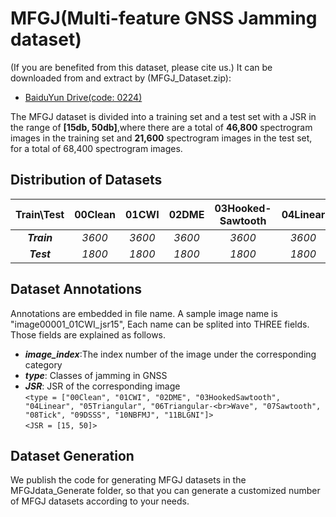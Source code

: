 # MFGJ(Multi-feature GNSS Jamming dataset)
(If you are benefited from this dataset, please cite us.) It can be downloaded from and extract by (MFGJ_Dataset.zip):  
  * [BaiduYun Drive(code: 0224)](https://pan.baidu.com/s/1AmDVWar6LDd4oIWqy3Hi7Q)

  The MFGJ dataset is divided into a training set and a test set with a JSR in the range of **[15db, 50db]**,where there are a total of **46,800** spectrogram images in the training set and **21,600** spectrogram images in the test set, for a total of 68,400 spectrogram images. 
## Distribution of Datasets
Train\Test | 00Clean | 01CWI | 02DME | 03Hooked-<br>Sawtooth | 04Linear | 05Triangular | 06Triangular-<br>Wave | 07Sawtooth | 08Tick | 09DSSS | 10NBFMJ | 11BLGNI
 :----: | :----: | :----: | :----: | :----: | :----: | :----: | :----: | :----: | :----: | :----: | :----: | :----: |
***Train*** |*3600*|*3600*|*3600*|*3600*|*3600*|*7200*|*3600*|*3600*|*3600*|*3600*|*3600*|*3600* 
***Test***  |*1800*|*1800*|*1800*|*1800*|*1800*|*1800*|*1800*|*1800*|*1800*|*1800*|*1800*|*1800*
## Dataset Annotations
  Annotations are embedded in file name. 
  A sample image name is "image00001_01CWI_jsr15", Each name can be splited into THREE fields. Those fields are explained as follows.  
 * ***image_index***:The index number of the image under the corresponding category  
 * ***type***: Classes of jamming in GNSS
 * ***JSR***: JSR of the corresponding image  
  `<type = ["00Clean", "01CWI", "02DME", "03HookedSawtooth", "04Linear", "05Triangular", "06Triangular-<br>Wave", "07Sawtooth", "08Tick", "09DSSS", "10NBFMJ", "11BLGNI"]>`  
 `<JSR = [15, 50]>`  
## Dataset Generation
  We publish the code for generating MFGJ datasets in the MFGJdata_Generate folder, so that you can generate a customized number of MFGJ datasets according to your needs.  

